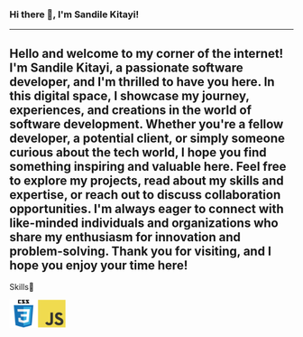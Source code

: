 ### Hi there 👋, I'm Sandile Kitayi!
---
Hello and welcome to my corner of the internet! I'm Sandile Kitayi, a passionate software developer, and I'm thrilled to have you here. In this digital space, I showcase my journey, experiences, and creations in the world of software development. Whether you're a fellow developer, a potential client, or simply someone curious about the tech world, I hope you find something inspiring and valuable here. Feel free to explore my projects, read about my skills and expertise, or reach out to discuss collaboration opportunities. I'm always eager to connect with like-minded individuals and organizations who share my enthusiasm for innovation and problem-solving. Thank you for visiting, and I hope you enjoy your time here!
---
Skills🧰

<img src="https://github.com/devicons/devicon/blob/master/icons/css3/css3-original-wordmark.svg" alt="CSS logo" width="50" height="50" /><img src="https://github.com/devicons/devicon/blob/master/icons/javascript/javascript-original.svg" alt="Javascript logo" width="50" height="50" />

<!--
**ksandile/ksandile** is a ✨ _special_ ✨ repository because its `README.md` (this file) appears on your GitHub profile.

Here are some ideas to get you started:

- 🔭 I’m currently working on ...
- 🌱 I’m currently learning ...
- 👯 I’m looking to collaborate on ...
- 🤔 I’m looking for help with ...
- 💬 Ask me about ...
- 📫 How to reach me: ...
- 😄 Pronouns: ...
- ⚡ Fun fact: ...
-->
